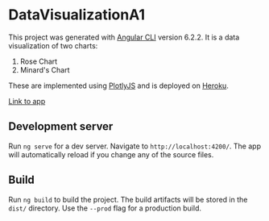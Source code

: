 # DataVisualizationA1

This project was generated with [Angular CLI](https://github.com/angular/angular-cli) version 6.2.2. It is a data visualization of two charts:

1. Rose Chart
2. Minard's Chart

These are implemented using [PlotlyJS](https://plot.ly/javascript/) and is deployed on [Heroku](https://dashboard.heroku.com/apps/datavisualizationa1).

[Link to app](https://datavisualizationa1.herokuapp.com/)

## Development server

Run `ng serve` for a dev server. Navigate to `http://localhost:4200/`. The app will automatically reload if you change any of the source files.

## Build

Run `ng build` to build the project. The build artifacts will be stored in the `dist/` directory. Use the `--prod` flag for a production build.

